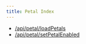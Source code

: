 ```yaml
---
title: Petal Index
---
```

-   [/api/petal/loadPetals](loadPetals.html)
-   [/api/petal/setPetalEnabled](setPetalEnabled.html)
